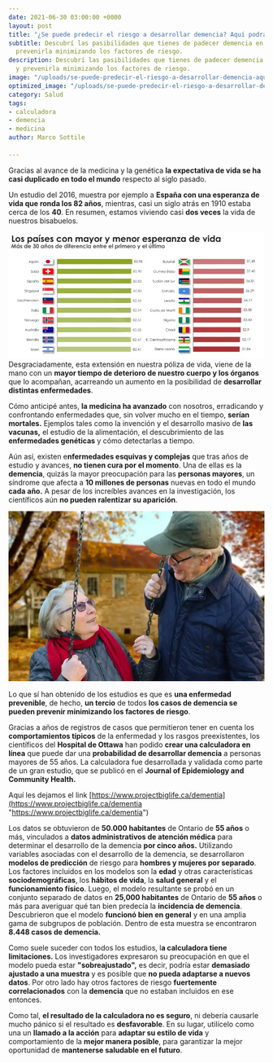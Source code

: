 ```yaml
---
date: 2021-06-30 03:00:00 +0000
layout: post
title: "¿Se puede predecir el riesgo a desarrollar demencia? Aquí podrás calcularlo"
subtitle: Descubrí las pasibilidades que tienes de padecer demencia en un futuro y
  prevenirla minimizando los factores de riesgo.
description: Descubrí las pasibilidades que tienes de padecer demencia en un futuro
  y prevenirla minimizando los factores de riesgo.
image: "/uploads/se-puede-predecir-el-riesgo-a-desarrollar-demencia-aqui-podras-calcularlo.webp"
optimized_image: "/uploads/se-puede-predecir-el-riesgo-a-desarrollar-demencia-aqui-podras-calcularlo.webp"
category: Salud
tags:
- calculadora
- demencia
- medicina
author: Marco Sottile

---
```

Gracias al avance de la medicina y la genética **la expectativa de vida se ha casi duplicado en todo el mundo** respecto al siglo pasado.

Un estudio del 2016, muestra por ejemplo a **España con una esperanza de vida que ronda los 82 años**, mientras, casi un siglo atrás en 1910 estaba cerca de los **40**. En resumen, estamos viviendo casi **dos veces** la vida de nuestros bisabuelos.

![](/uploads/los-paises-con-mayor-y-menor-esperanza-de-vida.webp)Desgraciadamente, esta extensión en nuestra póliza de vida, viene de la mano con un **mayor tiempo de deterioro de nuestro cuerpo y los órganos** que lo acompañan, acarreando un aumento en la posibilidad de **desarrollar distintas enfermedades**.

Cómo anticipé antes, **la medicina ha avanzado** con nosotros, erradicando y confrontando enfermedades que, sin volver mucho en el tiempo, **serían mortales.** Ejemplos tales como la invención y el desarrollo masivo de **las vacunas,** el estudio de la alimentación, el descubrimiento de las **enfermedades genéticas** y cómo detectarlas a tiempo.

Aún así, existen e**nfermedades esquivas y complejas** que tras años de estudio y avances, **no tienen cura por el momento**. Una de ellas es la **demencia**, quizás la mayor preocupación para las **personas mayores**, un síndrome que afecta a **10 millones de personas** nuevas en todo el mundo **cada año.** A pesar de los increíbles avances en la investigación, los científicos aún **no pueden ralentizar su aparición**.

![](/uploads/calculadora-para-prevenir-la-demencia.webp)

Lo que sí han obtenido de los estudios es que es **una enfermedad prevenible**, de hecho, **un tercio** de todos **los casos de demencia se pueden prevenir minimizando los factores de riesgo**.

Gracias a años de registros de casos que permitieron tener en cuenta los **comportamientos típicos** de la enfermedad y los rasgos preexistentes, los científicos del **Hospital de Ottawa** han podido **crear una calculadora en línea** que puede dar una **probabilidad de desarrollar demencia** a personas mayores de 55 años. La calculadora fue desarrollada y validada como parte de un gran estudio, que se publicó en el **Journal of Epidemiology and Community Health.**

Aquí les dejamos el link [https://www.projectbiglife.ca/dementia](https://www.projectbiglife.ca/dementia "https://www.projectbiglife.ca/dementia")

Los datos se obtuvieron de **50.000 habitantes** de Ontario de **55 años** o más, vinculados a **datos administrativos de atención médica** para determinar el desarrollo de la demencia **por cinco años.** Utilizando variables asociadas con el desarrollo de la demencia, se desarrollaron **modelos de predicción** de riesgo para **hombres y mujeres por separado**. Los factores incluidos en los modelos son la **edad** y otras características **sociodemográficas**, los **hábitos de vida**, la **salud general** y el **funcionamiento físico**. Luego, el modelo resultante se probó en un conjunto separado de datos en **25,000 habitantes** de Ontario de **55 años** o más para averiguar qué tan bien predecía la **incidencia de demencia**. Descubrieron que el modelo **funcionó bien en general** y en una amplia gama de subgrupos de población. Dentro de esta muestra se encontraron **8.448 casos de demencia.**

Como suele suceder con todos los estudios, l**a calculadora tiene limitaciones.** Los investigadores expresaron su preocupación en que el modelo pueda estar **"sobreajustado",** es decir, podría estar **demasiado ajustado a una muestra** y es posible que **no pueda adaptarse a nuevos datos**. Por otro lado hay otros factores de riesgo **fuertemente correlacionados** con la **demencia** que no estaban incluidos en ese entonces.

Como tal, **el resultado de la calculadora no es seguro**, ni debería causarle mucho pánico si el resultado es **desfavorable**. En su lugar, utilícelo como una un **llamado a la acción** para **adaptar su estilo de vida** y comportamiento de la **mejor manera posible**, para garantizar la mejor oportunidad de **mantenerse saludable en el futuro**.